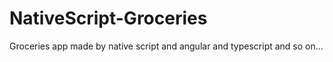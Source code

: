 # NativeScript-Groceries
Groceries app made by native script and angular and typescript and so on...
